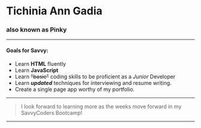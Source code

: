 # Tichinia Ann Gadia
### also known as Pinky

---

#### Goals for Savvy:
- Learn **HTML** fluently
- Learn **JavaScript**
- Learn ~~"basic"~~ coding skills to be proficient as a _Junior_ Developer
- Learn ***updated*** techniques for interviewing and resume writing.
- Create a single page app worthy of my portfolio.

---
> I look forward to learning more as the weeks move forward in my SavvyCoders Bootcamp!
---
